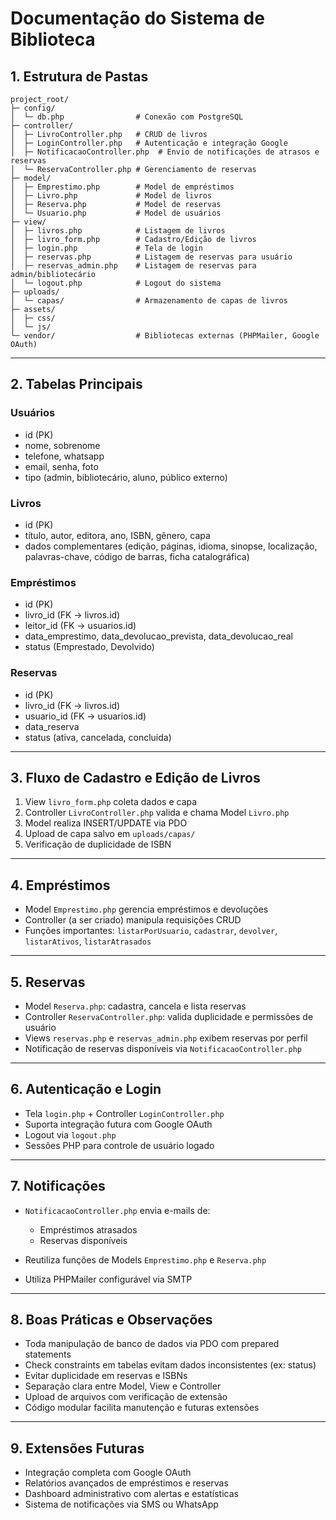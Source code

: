 # Documentação do Sistema de Biblioteca

## 1. Estrutura de Pastas

```
project_root/
├─ config/
│  └─ db.php                # Conexão com PostgreSQL
├─ controller/
│  ├─ LivroController.php   # CRUD de livros
│  ├─ LoginController.php   # Autenticação e integração Google
│  ├─ NotificacaoController.php  # Envio de notificações de atrasos e reservas
│  └─ ReservaController.php # Gerenciamento de reservas
├─ model/
│  ├─ Emprestimo.php        # Model de empréstimos
│  ├─ Livro.php             # Model de livros
│  ├─ Reserva.php           # Model de reservas
│  └─ Usuario.php           # Model de usuários
├─ view/
│  ├─ livros.php            # Listagem de livros
│  ├─ livro_form.php        # Cadastro/Edição de livros
│  ├─ login.php             # Tela de login
│  ├─ reservas.php          # Listagem de reservas para usuário
│  ├─ reservas_admin.php    # Listagem de reservas para admin/bibliotecário
│  └─ logout.php            # Logout do sistema
├─ uploads/
│  └─ capas/                # Armazenamento de capas de livros
├─ assets/
│  ├─ css/
│  └─ js/
└─ vendor/                  # Bibliotecas externas (PHPMailer, Google OAuth)
```

---

## 2. Tabelas Principais

### Usuários

* id (PK)
* nome, sobrenome
* telefone, whatsapp
* email, senha, foto
* tipo (admin, bibliotecário, aluno, público externo)

### Livros

* id (PK)
* título, autor, editora, ano, ISBN, gênero, capa
* dados complementares (edição, páginas, idioma, sinopse, localização, palavras-chave, código de barras, ficha catalográfica)

### Empréstimos

* id (PK)
* livro_id (FK -> livros.id)
* leitor_id (FK -> usuarios.id)
* data_emprestimo, data_devolucao_prevista, data_devolucao_real
* status (Emprestado, Devolvido)

### Reservas

* id (PK)
* livro_id (FK -> livros.id)
* usuario_id (FK -> usuarios.id)
* data_reserva
* status (ativa, cancelada, concluida)

---

## 3. Fluxo de Cadastro e Edição de Livros

1. View `livro_form.php` coleta dados e capa
2. Controller `LivroController.php` valida e chama Model `Livro.php`
3. Model realiza INSERT/UPDATE via PDO
4. Upload de capa salvo em `uploads/capas/`
5. Verificação de duplicidade de ISBN

---

## 4. Empréstimos

* Model `Emprestimo.php` gerencia empréstimos e devoluções
* Controller (a ser criado) manipula requisições CRUD
* Funções importantes: `listarPorUsuario`, `cadastrar`, `devolver`, `listarAtivos`, `listarAtrasados`

---

## 5. Reservas

* Model `Reserva.php`: cadastra, cancela e lista reservas
* Controller `ReservaController.php`: valida duplicidade e permissões de usuário
* Views `reservas.php` e `reservas_admin.php` exibem reservas por perfil
* Notificação de reservas disponíveis via `NotificacaoController.php`

---

## 6. Autenticação e Login

* Tela `login.php` + Controller `LoginController.php`
* Suporta integração futura com Google OAuth
* Logout via `logout.php`
* Sessões PHP para controle de usuário logado

---

## 7. Notificações

* `NotificacaoController.php` envia e-mails de:

  * Empréstimos atrasados
  * Reservas disponíveis
* Reutiliza funções de Models `Emprestimo.php` e `Reserva.php`
* Utiliza PHPMailer configurável via SMTP

---

## 8. Boas Práticas e Observações

* Toda manipulação de banco de dados via PDO com prepared statements
* Check constraints em tabelas evitam dados inconsistentes (ex: status)
* Evitar duplicidade em reservas e ISBNs
* Separação clara entre Model, View e Controller
* Upload de arquivos com verificação de extensão
* Código modular facilita manutenção e futuras extensões

---

## 9. Extensões Futuras

* Integração completa com Google OAuth
* Relatórios avançados de empréstimos e reservas
* Dashboard administrativo com alertas e estatísticas
* Sistema de notificações via SMS ou WhatsApp
